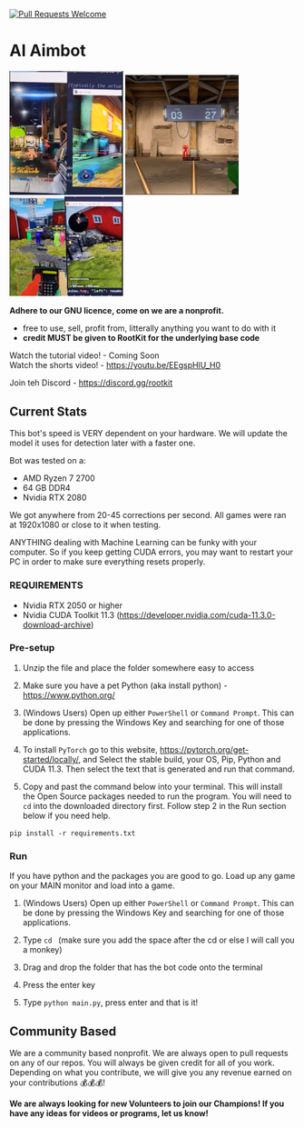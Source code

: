 [![Pull Requests Welcome](https://img.shields.io/badge/PRs-welcome-brightgreen.svg?style=flat)](http://makeapullrequest.com)
# AI Aimbot

<p float="left">
    <img src="imgs/halo.PNG" width="200" />
    <img src="imgs/valorant.PNG" width="200" /> 
    <img src="imgs/csgo.PNG" width="200" />
</p>

**Adhere to our GNU licence, come on we are a nonprofit.**<br />
- free to use, sell, profit from, litterally anything you want to do with it
- **credit MUST be given to RootKit for the underlying base code**

Watch the tutorial video! - Coming Soon<br />
Watch the shorts video! - https://youtu.be/EEgspHlU_H0

Join teh Discord - https://discord.gg/rootkit



## Current Stats
This bot's speed is VERY dependent on your hardware. We will update the model it uses for detection later with a faster one.

Bot was tested on a:
- AMD Ryzen 7 2700
- 64 GB DDR4
- Nvidia RTX 2080

We got anywhere from 20-45 corrections per second. All games were ran at 1920x1080 or close to it when testing.

ANYTHING dealing with Machine Learning can be funky with your computer. So if you keep getting CUDA errors, you may want to restart your PC in order to make sure everything resets properly.

### REQUIREMENTS
- Nvidia RTX 2050 or higher
- Nvidia CUDA Toolkit 11.3 (https://developer.nvidia.com/cuda-11.3.0-download-archive)

### Pre-setup
1. Unzip the file and place the folder somewhere easy to access

2. Make sure you have a pet Python (aka install python) - https://www.python.org/

3. (Windows Users) Open up either `PowerShell` or `Command Prompt`. This can be done by pressing the Windows Key and searching for one of those applications.

4. To install `PyTorch` go to this website, https://pytorch.org/get-started/locally/, and Select the stable build, your OS, Pip, Python and CUDA 11.3. Then select the text that is generated and run that command.

6. Copy and past the command below into your terminal. This will install the Open Source packages needed to run the program. You will need to `cd` into the downloaded directory first. Follow step 2 in the Run section below if you need help.
```
pip install -r requirements.txt
```

### Run
If you have python and the packages you are good to go. Load up any game on your MAIN monitor and load into a game.

1. (Windows Users) Open up either `PowerShell` or `Command Prompt`. This can be done by pressing the Windows Key and searching for one of those applications.

2. Type `cd ` (make sure you add the space after the cd or else I will call you a monkey)

3. Drag and drop the folder that has the bot code onto the terminal

4. Press the enter key

5. Type `python main.py`, press enter and that is it!

## Community Based
We are a community based nonprofit. We are always open to pull requests on any of our repos. You will always be given credit for all of you work. Depending on what you contribute, we will give you any revenue earned on your contributions 💰💰💰!

**We are always looking for new Volunteers to join our Champions!
If you have any ideas for videos or programs, let us know!**
